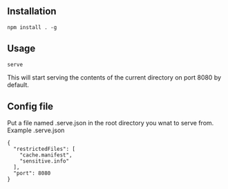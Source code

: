 Installation
------------

    npm install . -g

Usage
-----

    serve

This will start serving the contents of the current directory on port 8080 by default.

Config file
-----------
Put a file named .serve.json in the root directory you wnat to serve from.
Example .serve.json

    {
      "restrictedFiles": [
        "cache.manifest",
        "sensitive.info"
      ],
      "port": 8080    
    }

